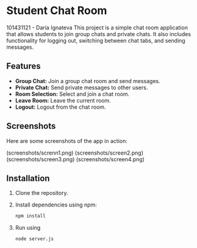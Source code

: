 # Student Chat Room
101431121 - Daria Ignateva
This project is a simple chat room application that allows students to join group chats and private chats. It also includes functionality for logging out, switching between chat tabs, and sending messages.

## Features

- **Group Chat:** Join a group chat room and send messages.
- **Private Chat:** Send private messages to other users.
- **Room Selection:** Select and join a chat room.
- **Leave Room:** Leave the current room.
- **Logout:** Logout from the chat room.

## Screenshots

Here are some screenshots of the app in action:


(screenshots/screnn1.png)
(screenshots/screen2.png)
(screenshots/screen3.png)
(screenshots/screen4.png)

## Installation

1. Clone the repository.
2. Install dependencies using npm:

   ```bash
   npm install
3. Run using
   ```bash
   node server.js
